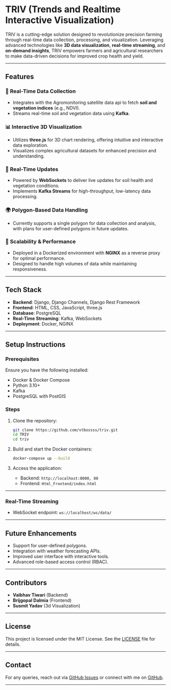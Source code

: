 # **TRIV (Trends and Realtime Interactive Visualization)**

TRIV is a cutting-edge solution designed to revolutionize precision farming through real-time data collection, processing, and visualization. Leveraging advanced technologies like **3D data visualization**, **real-time streaming**, and **on-demand insights**, TRIV empowers farmers and agricultural researchers to make data-driven decisions for improved crop health and yield.

---

## **Features**

### 🌱 **Real-Time Data Collection**
- Integrates with the Agromonitoring satellite data api to fetch **soil and vegetation indices** (e.g., NDVI).
- Streams real-time soil and vegetation data using **Kafka**.

### 📊 **Interactive 3D Visualization**
- Utilizes **three.js** for 3D chart rendering, offering intuitive and interactive data exploration.
- Visualizes complex agricultural datasets for enhanced precision and understanding.

### 📡 **Real-Time Updates**
- Powered by **WebSockets** to deliver live updates for soil health and vegetation conditions.
- Implements **Kafka Streams** for high-throughput, low-latency data processing.

### 🌍 **Polygon-Based Data Handling**
- Currently supports a single polygon for data collection and analysis, with plans for user-defined polygons in future updates.

### 🚀 **Scalability & Performance**
- Deployed in a Dockerized environment with **NGINX** as a reverse proxy for optimal performance.
- Designed to handle high volumes of data while maintaining responsiveness.

---

## **Tech Stack**

- **Backend**: Django, Django Channels, Django Rest Framework
- **Frontend**: HTML, CSS, JavaScript, three.js  
- **Database**: PostgreSQL  
- **Real-Time Streaming**: Kafka, WebSockets  
- **Deployment**: Docker, NGINX  

---

## **Setup Instructions**

### **Prerequisites**
Ensure you have the following installed:
- Docker & Docker Compose  
- Python 3.10+  
- Kafka  
- PostgreSQL with PostGIS  

### **Steps**
1. Clone the repository:
   ```bash
   git clone https://github.com/vtbossss/triv.git
   cd TRIV
   cd triv
   ```

2. Build and start the Docker containers:
   ```bash
   docker-compose up --build
   ```

3. Access the application:
   - Backend: `http://localhost:8000, 80`
   - Frontend: `Html_Frontend/index.html`

---

### **Real-Time Streaming**
- WebSocket endpoint: `ws://localhost/ws/data/`

---

## **Future Enhancements**
- Support for user-defined polygons.  
- Integration with weather forecasting APIs.  
- Improved user interface with interactive tools.  
- Advanced role-based access control (RBAC).  

---

## **Contributors**
- **Vaibhav Tiwari** (Backend)  
- **Brijgopal Dalmia** (Frontend)
- **Susmit Yadav** (3d Visualization) 

---

## **License**
This project is licensed under the MIT License. See the [LICENSE](LICENSE) file for details.

---

## **Contact**
For any queries, reach out via [GitHub Issues](https://github.com/vtbossss/triv/issues) or connect with me on [GitHub](https://github.com/vtbossss).

---
